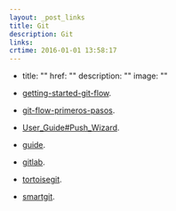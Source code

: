 ```yaml
---
layout: _post_links
title: Git
description: Git
links:
crtime: 2016-01-01 13:58:17
---
```


 - title: ""
   href: ""
   description: ""
   image: ""
* [getting-started-git-flow](http://yakiloo.com/getting-started-git-flow/).
* [git-flow-primeros-pasos](http://jesuslc.com/2013/01/04/git-flow-primeros-pasos/).
* [User_Guide#Push_Wizard](https://wiki.eclipse.org/EGit/User_Guide#Push_Wizard).
* [guide](http://git.huit.harvard.edu/guide/index.es.html).

* [gitlab](https://about.gitlab.com/).
* [tortoisegit](https://gitlab.com/tortoisegit/tortoisegit.org).
* [smartgit](http://www.syntevo.com/smartgit/).
   